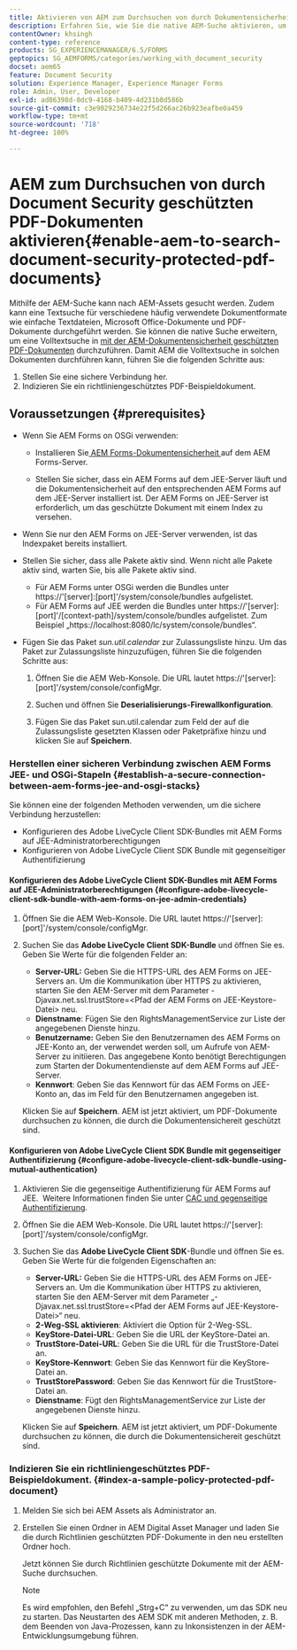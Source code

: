 ```yaml
---
title: Aktivieren von AEM zum Durchsuchen von durch Dokumentensicherheit geschützten PDF-Dokumenten
description: Erfahren Sie, wie Sie die native AEM-Suche aktivieren, um eine Volltextsuche in DRM-geschützten PDF-Dokumenten durchzuführen.
contentOwner: khsingh
content-type: reference
products: SG_EXPERIENCEMANAGER/6.5/FORMS
geptopics: SG_AEMFORMS/categories/working_with_document_security
docset: aem65
feature: Document Security
solution: Experience Manager, Experience Manager Forms
role: Admin, User, Developer
exl-id: ad86398d-0dc9-4168-b409-4d231b8d586b
source-git-commit: c3e9029236734e22f5d266ac26b923eafbe0a459
workflow-type: tm+mt
source-wordcount: '718'
ht-degree: 100%

---
```


# AEM zum Durchsuchen von durch Document Security geschützten PDF-Dokumenten aktivieren{#enable-aem-to-search-document-security-protected-pdf-documents}

Mithilfe der AEM-Suche kann nach AEM-Assets gesucht werden. Zudem kann eine Textsuche für verschiedene häufig verwendete Dokumentformate wie einfache Textdateien, Microsoft Office-Dokumente und PDF-Dokumente durchgeführt werden. Sie können die native Suche erweitern, um eine Volltextsuche in [mit der AEM-Dokumentensicherheit geschützten PDF-Dokumenten](../../forms/using/admin-help/document-security.md) durchzuführen. Damit AEM die Volltextsuche in solchen Dokumenten durchführen kann, führen Sie die folgenden Schritte aus:

1. Stellen Sie eine sichere Verbindung her.
1. Indizieren Sie ein richtliniengeschütztes PDF-Beispieldokument.

## Voraussetzungen {#prerequisites}

* Wenn Sie AEM Forms on OSGi verwenden: 

   * Installieren Sie[ AEM Forms-Dokumentensicherheit ](https://helpx.adobe.com/de/aem-forms/kb/aem-forms-releases.html)auf dem AEM Forms-Server.

   * Stellen Sie sicher, dass ein AEM Forms auf dem JEE-Server läuft und die Dokumentensicherheit auf den entsprechenden AEM Forms auf dem JEE-Server installiert ist. Der AEM Forms on JEE-Server ist erforderlich, um das geschützte Dokument mit einem Index zu versehen. 

* Wenn Sie nur den AEM Forms on JEE-Server verwenden, ist das Indexpaket bereits installiert. 
* Stellen Sie sicher, dass alle Pakete aktiv sind. Wenn nicht alle Pakete aktiv sind, warten Sie, bis alle Pakete aktiv sind. 

   * Für AEM Forms unter OSGi werden die Bundles unter https://&#39;[server]:[port]&#39;/system/console/bundles aufgelistet.
   * Für AEM Forms auf JEE werden die Bundles unter https://&#39;[server]:[port]&#39;/[context-path]/system/console/bundles aufgelistet. Zum Beispiel „https://localhost:8080/lc/system/console/bundles“.

* Fügen Sie das Paket *sun.util.calendar* zur Zulassungsliste hinzu. Um das Paket zur Zulassungsliste hinzuzufügen, führen Sie die folgenden Schritte aus:

   1. Öffnen Sie die AEM Web-Konsole. Die URL lautet https://&#39;[server]:[port]&#39;/system/console/configMgr.
   1. Suchen und öffnen Sie **Deserialisierungs-Firewallkonfiguration**. 

   1. Fügen Sie das Paket sun.util.calendar zum Feld der auf die Zulassungsliste gesetzten Klassen oder Paketpräfixe hinzu und klicken Sie auf **Speichern**.

### Herstellen einer sicheren Verbindung zwischen AEM Forms JEE- und OSGi-Stapeln {#establish-a-secure-connection-between-aem-forms-jee-and-osgi-stacks}

Sie können eine der folgenden Methoden verwenden, um die sichere Verbindung herzustellen:

* Konfigurieren des Adobe LiveCycle Client SDK-Bundles mit AEM Forms auf JEE-Administratorberechtigungen
* Konfigurieren von Adobe LiveCycle Client SDK Bundle mit gegenseitiger Authentifizierung

#### Konfigurieren des Adobe LiveCycle Client SDK-Bundles mit AEM Forms auf JEE-Administratorberechtigungen {#configure-adobe-livecycle-client-sdk-bundle-with-aem-forms-on-jee-admin-credentials}

1. Öffnen Sie die AEM Web-Konsole. Die URL lautet https://&#39;[server]:[port]&#39;/system/console/configMgr.
1. Suchen Sie das **Adobe LiveCycle Client SDK-Bundle** und öffnen Sie es. Geben Sie Werte für die folgenden Felder an:

   * **Server-URL:** Geben Sie die HTTPS-URL des AEM Forms on JEE-Servers an. Um die Kommunikation über HTTPS zu aktivieren, starten Sie den AEM-Server mit dem Parameter -Djavax.net.ssl.trustStore=&lt;Pfad der AEM Forms on JEE-Keystore-Datei> neu.
   * **Dienstname**: Fügen Sie den RightsManagementService zur Liste der angegebenen Dienste hinzu.
   * **Benutzername:** Geben Sie den Benutzernamen des AEM Forms on JEE-Konto an, der verwendet werden soll, um Aufrufe von AEM-Server zu initiieren. Das angegebene Konto benötigt Berechtigungen zum Starten der Dokumentendienste auf dem AEM Forms auf JEE-Server.
   * **Kennwort**: Geben Sie das Kennwort für das AEM Forms on JEE-Konto an, das im Feld für den Benutzernamen angegeben ist.

   Klicken Sie auf **Speichern**. AEM ist jetzt aktiviert, um PDF-Dokumente durchsuchen zu können, die durch die Dokumentensichereit geschützt sind.

#### Konfigurieren von Adobe LiveCycle Client SDK Bundle mit gegenseitiger Authentifizierung {#configure-adobe-livecycle-client-sdk-bundle-using-mutual-authentication}

1. Aktivieren Sie die gegenseitige Authentifizierung für AEM Forms auf JEE.  Weitere Informationen finden Sie unter [CAC und gegenseitige Authentifizierung](https://helpx.adobe.com/de/livecycle/kb/cac-mutual-authentication.html).
1. Öffnen Sie die AEM Web-Konsole. Die URL lautet https://&#39;[server]:[port]&#39;/system/console/configMgr.
1. Suchen Sie das **Adobe LiveCycle Client SDK**-Bundle und öffnen Sie es. Geben Sie Werte für die folgenden Eigenschaften an:

   * **Server-URL:** Geben Sie die HTTPS-URL des AEM Forms on JEE-Servers an. Um die Kommunikation über HTTPS zu aktivieren, starten Sie den AEM-Server mit dem Parameter „-Djavax.net.ssl.trustStore=&lt;Pfad der AEM Forms auf JEE-Keystore-Datei>“ neu.
   * **2-Weg-SSL aktivieren**: Aktiviert die Option für 2-Weg-SSL.
   * **KeyStore-Datei-URL**: Geben Sie die URL der KeyStore-Datei an.
   * **TrustStore-Datei-URL**: Geben Sie die URL für die TrustStore-Datei an.
   * **KeyStore-Kennwort**: Geben Sie das Kennwort für die KeyStore-Datei an.
   * **TrustStorePassword**: Geben Sie das Kennwort für die TrustStore-Datei an.
   * **Dienstname**: Fügt den RightsManagementService zur Liste der angegebenen Dienste hinzu.

   Klicken Sie auf **Speichern**. AEM ist jetzt aktiviert, um PDF-Dokumente durchsuchen zu können, die durch die Dokumentensichereit geschützt sind.

### Indizieren Sie ein richtliniengeschütztes PDF-Beispieldokument. {#index-a-sample-policy-protected-pdf-document}

1. Melden Sie sich bei AEM Assets als Administrator an.
1. Erstellen Sie einen Ordner in AEM Digital Asset Manager und laden Sie die durch Richtlinien geschützten PDF-Dokumente in den neu erstellten Ordner hoch.

   Jetzt können Sie durch Richtlinien geschützte Dokumente mit der AEM-Suche durchsuchen.

   >[!NOTE]
   >
   > Es wird empfohlen, den Befehl „Strg+C“ zu verwenden, um das SDK neu zu starten. Das Neustarten des AEM SDK mit anderen Methoden, z. B. dem Beenden von Java-Prozessen, kann zu Inkonsistenzen in der AEM-Entwicklungsumgebung führen.
